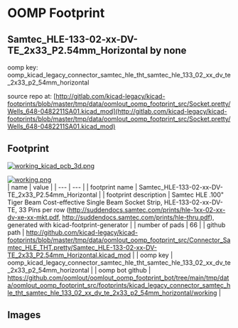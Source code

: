 # OOMP Footprint  
## Samtec_HLE-133-02-xx-DV-TE_2x33_P2.54mm_Horizontal  by none  
  
oomp key: oomp_kicad_legacy_connector_samtec_hle_tht_samtec_hle_133_02_xx_dv_te_2x33_p2_54mm_horizontal  
  
source repo at: [http://gitlab.com/kicad-legacy/kicad-footprints/blob/master/tmp/data/oomlout_oomp_footprint_src/Socket.pretty/Wells_648-0482211SA01.kicad_mod](http://gitlab.com/kicad-legacy/kicad-footprints/blob/master/tmp/data/oomlout_oomp_footprint_src/Socket.pretty/Wells_648-0482211SA01.kicad_mod)  
## Footprint  
  
[![working_kicad_pcb_3d.png](working_kicad_pcb_3d_600.png)](working_kicad_pcb_3d.png)  
  
[![working.png](working_600.png)](working.png)  
| name | value | 
| --- | --- | 
| footprint name | Samtec_HLE-133-02-xx-DV-TE_2x33_P2.54mm_Horizontal | 
| footprint description | Samtec HLE .100" Tiger Beam Cost-effective Single Beam Socket Strip, HLE-133-02-xx-DV-TE, 33 Pins per row (http://suddendocs.samtec.com/prints/hle-1xx-02-xx-dv-xe-xx-mkt.pdf, http://suddendocs.samtec.com/prints/hle-thru.pdf), generated with kicad-footprint-generator | 
| number of pads | 66 | 
| github path | http://github.com/kicad-legacy/kicad-footprints/blob/master/tmp/data/oomlout_oomp_footprint_src/Connector_Samtec_HLE_THT.pretty/Samtec_HLE-133-02-xx-DV-TE_2x33_P2.54mm_Horizontal.kicad_mod | 
| oomp key | oomp_kicad_legacy_connector_samtec_hle_tht_samtec_hle_133_02_xx_dv_te_2x33_p2_54mm_horizontal | 
| oomp bot github | https://github.com/oomlout/oomlout_oomp_footprint_bot/tree/main/tmp/data/oomlout_oomp_footprint_src/footprints/kicad_legacy_connector_samtec_hle_tht_samtec_hle_133_02_xx_dv_te_2x33_p2_54mm_horizontal/working | 
## Images  
